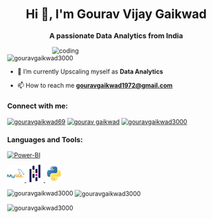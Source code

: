 <h1 align="center">Hi 👋, I'm Gourav Vijay Gaikwad</h1>
<h3 align="center">A passionate Data Analytics from India</h3>

<img align="right" alt="coding" width="400" src="https://user-images.githubusercontent.com/55389276/140866485-8fb1c876-9a8f-4d6a-98dc-08c4981eaf70.gif">

<p align="left"> <img src="https://komarev.com/ghpvc/?username=gouravgaikwad3000&label=Profile%20views&color=0e75b6&style=flat" alt="gouravgaikwad3000" /> </p>

- 🌱 I’m currently Upscaling myself as **Data Analytics**

- 📫 How to reach me **gouravgaikwad1972@gmail.com**

<h3 align="left">Connect with me:</h3>
<p align="left">
<a href="https://twitter.com/gouravgaikwad69" target="blank"><img align="center" src="https://raw.githubusercontent.com/rahuldkjain/github-profile-readme-generator/master/src/images/icons/Social/twitter.svg" alt="gouravgaikwad69" height="30" width="40" /></a>
<a href="https://linkedin.com/in/gourav gaikwad" target="blank"><img align="center" src="https://raw.githubusercontent.com/rahuldkjain/github-profile-readme-generator/master/src/images/icons/Social/linked-in-alt.svg" alt="gourav gaikwad" height="30" width="40" /></a>
<a href="https://instagram.com/gouravgaikwad3000" target="blank"><img align="center" src="https://raw.githubusercontent.com/rahuldkjain/github-profile-readme-generator/master/src/images/icons/Social/instagram.svg" alt="gouravgaikwad3000" height="30" width="40" /></a>
</p>

<h3 align="left">Languages and Tools:</h3>
<p align="left"> <a href="https://www.microsoft.com/" target="_blank" rel="noreferrer"> <img src="https://upload.wikimedia.org/wikipedia/en/thumb/2/20/Power_BI_logo.svg/1024px-Power_BI_logo.svg.png" alt="Power-BI" width="40" height="40"/>
<p align="left"> <a href="https://www.mysql.com/" target="_blank" rel="noreferrer"> <img src="https://raw.githubusercontent.com/devicons/devicon/master/icons/mysql/mysql-original-wordmark.svg" alt="mysql" width="40" height="40"/> </a> <a href="https://pandas.pydata.org/" target="_blank" rel="noreferrer"> <img src="https://raw.githubusercontent.com/devicons/devicon/2ae2a900d2f041da66e950e4d48052658d850630/icons/pandas/pandas-original.svg" alt="pandas" width="40" height="40"/> </a> <a href="https://www.python.org" target="_blank" rel="noreferrer"> <img src="https://raw.githubusercontent.com/devicons/devicon/master/icons/python/python-original.svg" alt="python" width="40" height="40"/> </a> </p>

<p><img align="left" src="https://github-readme-stats.vercel.app/api/top-langs?username=gouravgaikwad3000&show_icons=true&locale=en&layout=compact" alt="gouravgaikwad3000" /></p>

<p>&nbsp;<img align="center" src="https://github-readme-stats.vercel.app/api?username=gouravgaikwad3000&show_icons=true&locale=en" alt="gouravgaikwad3000" /></p>

<p><img align="center" src="https://github-readme-streak-stats.herokuapp.com/?user=gouravgaikwad3000&" alt="gouravgaikwad3000" /></p>


